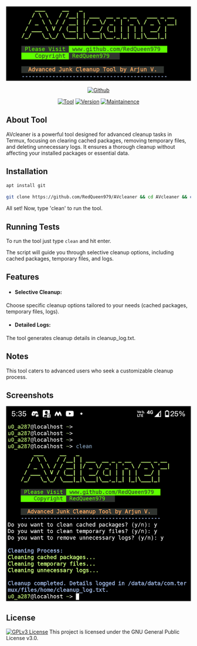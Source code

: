 <p align="center">
<a href="https://github.com/RedQueen979"><img title="AVcleaner" src="avcleanerlogo.png"></a>
</p>
<p align="center">
<a href="https://github.com/RedQueen979"><img title="Github" src="https://img.shields.io/badge/Github-RedQueen979-brightgreen?style=for-the-badge&logo=github"></a>
</a>
<p align="center">
<a href="https://github.com/RedQueen979"><img title="Tool" src="https://img.shields.io/badge/Tool-AVcleaner-red.svg"></a>
<a href="https://github.com/RedQueen979"><img title="Version" src="https://img.shields.io/badge/Version-0.1.0-yellow.svg"></a>
<a href="https://github.com/RedQueen979"><img title="Maintainence" src="https://img.shields.io/badge/Maintained%3F-yes-blue.svg"></a>
</p>


## About Tool

AVcleaner is a powerful tool designed for advanced cleanup tasks in Termux, focusing on clearing cached packages, removing temporary files, and deleting unnecessary logs. It ensures a thorough cleanup without affecting your installed packages or essential data.
## Installation

```bash
apt install git
```
```bash
git clone https://github.com/RedQueen979/AVcleaner && cd AVcleaner && chmod +x AVcleaner.sh && ln -s ~/AVcleaner/AVcleaner.sh /data/data/com.termux/files/usr/bin/clean
```
All set! Now, type 'clean' to run the tool.

## Running Tests

To run the tool just type `clean` and hit enter.

The script will guide you through selective cleanup options, including cached packages, temporary files, and logs.


## Features

- #### Selective Cleanup:
Choose specific cleanup options tailored to your needs (cached packages, temporary files, logs).

- #### Detailed Logs:
The tool generates cleanup details in cleanup_log.txt.

## Notes
This tool caters to advanced users who seek a customizable cleanup process.

## Screenshots

![App Screenshot](avcleanershot2.png)


## License
[![GPLv3 License](https://img.shields.io/badge/License-GPL%20v3-yellow.svg)](https://opensource.org/licenses/)
This project is licensed under the GNU General Public License v3.0.

